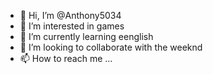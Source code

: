 - 👋 Hi, I’m @Anthony5034
- 👀 I’m interested in games
- 🌱 I’m currently learning eenglish
- 💞️ I’m looking to collaborate with the weeknd
- 📫 How to reach me ...

<!---
Anthony5034/Anthony5034 is a ✨ special ✨ repository because its `README.md` (this file) appears on your GitHub profile.
You can click the Preview link to take a look at your changes.
--->
